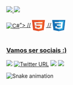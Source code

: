 <div>
  <a href="https://github.com/im-hiie">
  <img height="180em" src="https://github-readme-stats.vercel.app/api?username=im-hiie&show_icons=true&theme=monokai&include_all_commits=true&count_private=true"/>
  <img height="180em" src="https://github-readme-stats.vercel.app/api/top-langs/?username=im-hiie&layout=compact&langs_count=6&theme=monokai"/>
</div>
<div style="display: inline_block"><br>
  <img align="center" alt="C#" height="30" width="40" src="https://cdn.jsdelivr.net/gh/devicons/devicon/icons/csharp/csharp-original.svg">">
  //<img align="center" alt="HTML" height="30" width="40" src="https://raw.githubusercontent.com/devicons/devicon/master/icons/html5/html5-original.svg">
  //<img align="center" alt="CSS" height="30" width="40" src="https://raw.githubusercontent.com/devicons/devicon/master/icons/css3/css3-original.svg">
</div>
 
 <br>
 
  ### Vamos ser sociais :)
 
<div> 
  <a href="https://instagram.com/im_hiie_dev" target="_blank"><img src="https://img.shields.io/badge/-Instagram-%23E4405F?style=for-the-badge&logo=instagram&logoColor=white" target="_blank"></a>
 <a href="https://twitter.com/im_hiie_dev" target="_blank"><img alt="Twitter URL" src="https://img.shields.io/twitter/url?logo=Twitter&style=for-the-badge&url=https%3A%2F%2Ftwitter.com%2FBrunoChamps"></a> 
  <a href = "."><img src="https://img.shields.io/badge/-Gmail-%23333?style=for-the-badge&logo=gmail&logoColor=white" target="_blank"></a>
  <a href="https://www.linkedin.com/in/hiie-brenosouza/" target="_blank"><img src="https://img.shields.io/badge/-LinkedIn-%230077B5?style=for-the-badge&logo=linkedin&logoColor=white" target="_blank"></a> 
 
  ![Snake animation](https://github.com/im-hiie/im-hiie/blob/output/github-contribution-grid-snake.svg)

</div>

